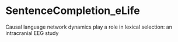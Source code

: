 # SentenceCompletion_eLife
Causal language network dynamics play a role in lexical selection: an intracranial EEG study
